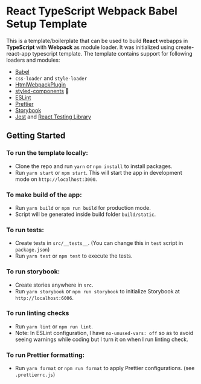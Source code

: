 # React TypeScript Webpack Babel Setup Template

This is a template/boilerplate that can be used to build **React** webapps in **TypeScript** with **Webpack** as module loader. It was initialized using create-react-app typescript template. The template contains support for following loaders and modules:

-   [Babel](https://babeljs.io/)
-   `css-loader` and `style-loader`
-   [HtmlWebpackPlugin](https://webpack.js.org/plugins/html-webpack-plugin/)
-   [styled-components](https://styled-components.com/) 💅
-   [ESLint](https://eslint.org/)
-   [Prettier](https://prettier.io/)
-   [Storybook](https://storybook.js.org/docs/react/get-started/introduction)
-   [Jest](https://jestjs.io/) and [React Testing Library](https://testing-library.com/docs/react-testing-library/intro)

## Getting Started

### To run the template locally:

-   Clone the repo and run `yarn` or `npm install` to install packages.
-   Run `yarn start` or `npm start`. This will start the app in development mode on `http://localhost:3000`.

### To make build of the app:

-   Run `yarn build` or `npm run build` for production mode.
-   Script will be generated inside build folder `build/static`.

### To run tests:

-   Create tests in `src/__tests__`. (You can change this in `test` script in `package.json`)
-   Run `yarn test` or `npm test` to execute the tests.

### To run storybook:

-   Create stories anywhere in `src`.
-   Run `yarn storybook` or `npm run storybook` to initialize Storybook at `http://localhost:6006`.

### To run linting checks

-   Run `yarn lint` or `npm run lint`.
-   Note: In ESLint configuration, I have `no-unused-vars: off` so as to avoid seeing warnings while coding but I turn it on when I run linting check.

### To run Prettier formatting:

-   Run `yarn format` or `npm run format` to apply Prettier configurations. (see `.prettierrc.js`)
